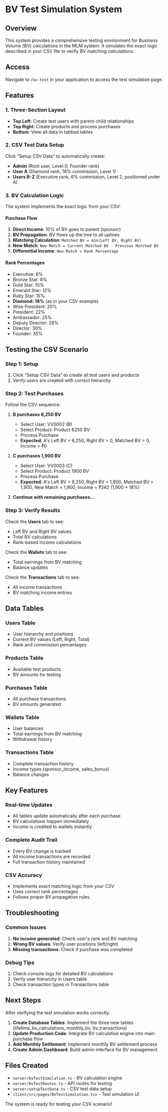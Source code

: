 # BV Test Simulation System

## Overview
This system provides a comprehensive testing environment for Business Volume (BV) calculations in the MLM system. It simulates the exact logic described in your CSV file to verify BV matching calculations.

## Access
Navigate to `/bv-test` in your application to access the test simulation page.

## Features

### 1. **Three-Section Layout**
- **Top Left**: Create test users with parent-child relationships
- **Top Right**: Create products and process purchases
- **Bottom**: View all data in tabbed tables

### 2. **CSV Test Data Setup**
Click "Setup CSV Data" to automatically create:
- **Admin** (Root user, Level 0, Founder rank)
- **User A** (Diamond rank, 18% commission, Level 1)
- **Users B-Z** (Executive rank, 6% commission, Level 2, positioned under A)

### 3. **BV Calculation Logic**
The system implements the exact logic from your CSV:

#### **Purchase Flow**
1. **Direct Income**: 10% of BV goes to parent (sponsor)
2. **BV Propagation**: BV flows up the tree to all uplines
3. **Matching Calculation**: `Matched BV = min(Left BV, Right BV)`
4. **New Match**: `New Match = Current Matched BV - Previous Matched BV`
5. **Differential Income**: `New Match × Rank Percentage`

#### **Rank Percentages**
- Executive: 6%
- Bronze Star: 8%
- Gold Star: 10%
- Emerald Star: 12%
- Ruby Star: 15%
- **Diamond: 18%** (as in your CSV example)
- Wise President: 20%
- President: 22%
- Ambassador: 25%
- Deputy Director: 28%
- Director: 30%
- Founder: 35%

## Testing the CSV Scenario

### **Step 1: Setup**
1. Click "Setup CSV Data" to create all test users and products
2. Verify users are created with correct hierarchy

### **Step 2: Test Purchases**
Follow the CSV sequence:

1. **B purchases 6,250 BV**
   - Select User: VV0002 (B)
   - Select Product: Product 6250 BV
   - Process Purchase
   - **Expected**: A's Left BV = 6,250, Right BV = 0, Matched BV = 0, Income = ₹0

2. **C purchases 1,900 BV**
   - Select User: VV0003 (C)
   - Select Product: Product 1900 BV
   - Process Purchase
   - **Expected**: A's Left BV = 6,250, Right BV = 1,900, Matched BV = 1,900, New Match = 1,900, Income = ₹342 (1,900 × 18%)

3. **Continue with remaining purchases...**

### **Step 3: Verify Results**
Check the **Users** tab to see:
- Left BV and Right BV values
- Total BV calculations
- Rank-based income calculations

Check the **Wallets** tab to see:
- Total earnings from BV matching
- Balance updates

Check the **Transactions** tab to see:
- All income transactions
- BV matching income entries

## Data Tables

### **Users Table**
- User hierarchy and positions
- Current BV values (Left, Right, Total)
- Rank and commission percentages

### **Products Table**
- Available test products
- BV amounts for testing

### **Purchases Table**
- All purchase transactions
- BV amounts generated

### **Wallets Table**
- User balances
- Total earnings from BV matching
- Withdrawal history

### **Transactions Table**
- Complete transaction history
- Income types (sponsor_income, sales_bonus)
- Balance changes

## Key Features

### **Real-time Updates**
- All tables update automatically after each purchase
- BV calculations happen immediately
- Income is credited to wallets instantly

### **Complete Audit Trail**
- Every BV change is tracked
- All income transactions are recorded
- Full transaction history maintained

### **CSV Accuracy**
- Implements exact matching logic from your CSV
- Uses correct rank percentages
- Follows proper BV propagation rules

## Troubleshooting

### **Common Issues**
1. **No income generated**: Check user's rank and BV matching
2. **Wrong BV values**: Verify user positions (left/right)
3. **Missing transactions**: Check if purchase was completed

### **Debug Tips**
1. Check console logs for detailed BV calculations
2. Verify user hierarchy in Users table
3. Check transaction types in Transactions table

## Next Steps

After verifying the test simulation works correctly:

1. **Create Database Tables**: Implement the three new tables (lifetime_bv_calculations, monthly_bv, bv_transactions)
2. **Update Production Code**: Integrate BV calculation engine into main purchase flow
3. **Add Monthly Settlement**: Implement monthly BV settlement process
4. **Create Admin Dashboard**: Build admin interface for BV management

## Files Created

- `server/bvTestSimulation.ts` - BV calculation engine
- `server/bvTestRoutes.ts` - API routes for testing
- `server/setupTestData.ts` - CSV test data setup
- `client/src/pages/BVTestSimulation.tsx` - Test simulation UI

The system is ready for testing your CSV scenario!
